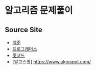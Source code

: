 # 알고리즘 문제풀이

## Source Site

- [백준](https://www.acmicpc.net)
- [프로그래머스](https://programmers.co.kr/learn/challenges)
- [릿코드](https://leetcode.com/)
- [알고스팟] https://www.algospot.com/
